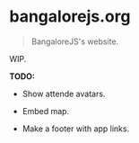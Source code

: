 # bangalorejs.org
> BangaloreJS's website.

WIP.

__TODO:__

* Show attende avatars.

* Embed map.

* Make a footer with app links.



